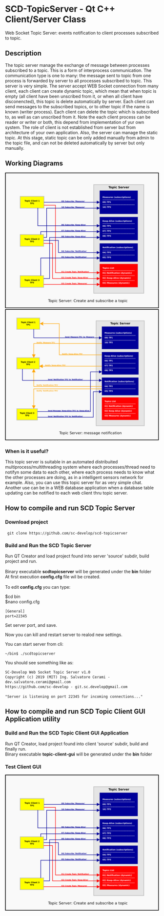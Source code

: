 # SCD-TopicServer - Qt C++ Client/Server Class
Web Socket Topic Server: events notification to client processes subscribed to topic.

## Description

The topic server manage the exchange of message between processes subscribed to a topic. This is a form of interprocess communication. The communication type is one to many: the message sent to topic from one process is forwarded by server to all processes subscribed to topic.
This server is very simple. The server accept WEB Socket connection from many client, each client can create dynamic topic, which mean that when topic is empty (all client have been unscribed from it, or when all client have disconencted), this topic is delete automatically by server. Each client can send messages to the subscribed topics, or to other topic if the name is known (writer process). 
Each client can delete the topic which is subscribed to, as well as can unscribed from it.
Note the each client process can be reader or writer or both, this depend from implementation of yur own system. 
The role of client is not established from server but from architecture of your own application.
Also, the server can manage the static topic. At this stage, static topic can be only added manually from admin to the topic file, and can not be deleted automatically by server but only manually.

## Working Diagrams

<img src="images/topicserver.png"/>

<img src="images/topicservermess.png"/>

### When is it useful?

This topic server is suitable in an automated distribuited multiprocess/multithreading system where each processes/thread need to notifyn some data to each other, where each process needs to know what the other processes are doing, as in a intelligent sensors network for example. Also, you can use this topic server for  as very simple chat. Another use can be in a WEB database application when a database table updating can be notified to each web client thru topic server.

## How to compile and run SCD Topic Server
### Download project

``` git clone https://github.com/sc-develop/scd-topicserver```

### Build and Run the SCD Topic Server

Run QT Creator and load project found into server 'source' subdir, build project and run.<br><br>
Binary executable <b>scdtopicserver</b> will be generated under the <b>bin</b> folder<br>
At first execution <b>config.cfg</b> file wil be created.<br><br>
To edit <b>config.cfg</b> you can type:

$cd bin<br>
$nano config.cfg
```
[General]
port=22345
```
Set server port, and save.<br>

Now you can kill and restart server to realod new settings.<br>

You can start server from cli:

```
~/bin$ ./scdtopicserver
```
You should see something like as:

```
SC-Develop Web Socket Topic Server v1.0
Copyright (c) 2019 (MIT) Ing. Salvatore Cerami - dev.salvatore.cerami@gmail.com
https://github.com/sc-develop - git.sc.develop@gmail.com

"Server is listening on port 22345 for incoming connections..."
```
## How to compile and run SCD Topic Client GUI Application utility

### Build and Run the SCD Topic Client GUI Application

Run QT Creator, load project found into client 'source' subdir, build and finally run.<br>
Binary executable <b>topic-client-gui</b> will be generated under the <b>bin</b> folder<br>

### Test Client GUI

<img src="images/topicserver.png"/>
